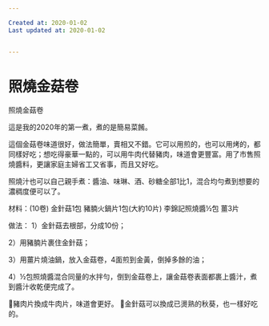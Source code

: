 ```yaml
---

Created at: 2020-01-02
Last updated at: 2020-01-02


---
```


# 照燒金菇卷


照燒金菇卷

這是我的2020年的第一煮，煮的是簡易菜餚。

這個金菇卷味道很好，做法簡單，賣相又不錯。它可以用煎的，也可以用烤的，都同樣好吃；想吃得豪華一點的，可以用牛肉代替豬肉，味道會更豐富。用了市售照燒醬料，更讓家庭主婦省工又省事，而且又好吃。

照燒汁也可以自己親手煮：醬油、味琳、酒、砂糖全部1比1，混合均勻煮到想要的濃稠度便可以了。

材料：(10卷)
金針菇1包
豬腩火鍋片1包(大約10片)
李錦記照燒醬½包
薑3片

做法：
1）金針菇去根部，分成10份；

2）用豬腩片裹住金針菇；

3）用薑片燒油鍋，放入金菇卷，4面煎到金黃，倒掉多餘的油；

4）½包照燒醬混合同量的水拌勻，倒到金菇卷上，讓金菇卷表面都裹上醬汁，煮到醬汁收乾便完成了。

🚩豬肉片換成牛肉片，味道會更好。
🚩金針菇可以換成已燙熟的秋葵，也一樣好吃的。

